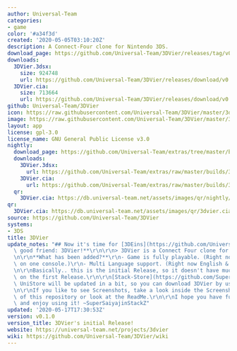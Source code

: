 ```yaml
---
author: Universal-Team
categories:
- game
color: '#a34f3d'
created: '2020-05-05T03:10:20Z'
description: A Connect-Four clone for Nintendo 3DS.
download_page: https://github.com/Universal-Team/3DVier/releases/tag/v0.1.0
downloads:
  3DVier.3dsx:
    size: 924748
    url: https://github.com/Universal-Team/3DVier/releases/download/v0.1.0/3DVier.3dsx
  3DVier.cia:
    size: 713664
    url: https://github.com/Universal-Team/3DVier/releases/download/v0.1.0/3DVier.cia
github: Universal-Team/3DVier
icon: https://raw.githubusercontent.com/Universal-Team/3DVier/master/3ds/app/icon.png
image: https://raw.githubusercontent.com/Universal-Team/3DVier/master/3ds/app/banner.png
layout: app
license: gpl-3.0
license_name: GNU General Public License v3.0
nightly:
  download_page: https://github.com/Universal-Team/extras/tree/master/builds/3DVier
  downloads:
    3DVier.3dsx:
      url: https://github.com/Universal-Team/extras/raw/master/builds/3DVier/3DVier.3dsx
    3DVier.cia:
      url: https://github.com/Universal-Team/extras/raw/master/builds/3DVier/3DVier.cia
  qr:
    3DVier.cia: https://db.universal-team.net/assets/images/qr/nightly/3dvier.cia.png
qr:
  3DVier.cia: https://db.universal-team.net/assets/images/qr/3dvier.cia.png
source: https://github.com/Universal-Team/3DVier
systems:
- 3DS
title: 3DVier
update_notes: "## Now it's time for [3DEins](https://github.com/Universal-Team/3DEins)'s\
  \ good friend: 3DVier!**\r\n\r\n> 3DVier is a Connect Four clone for Nintendo 3DS.\r\
  \n\r\n**What has been added?**\r\n- Game is fully playable. (Right now only Multiplayer\
  \ on one console.)\r\n- Multi Language support. (Right now English & German only.)\r\
  \n\r\nBasically.. this is the initial Release, so it doesn't have much to Mention\
  \ on the first Release.\r\n\r\n[Stack-Store](https://github.com/SuperSaiyajinStackZ/Stack-Store)'s\
  \ UniStore will be updated in a bit, so you can download 3DVier by using [Universal-Updater](https://github.com/Universal-Team/Universal-Updater)!\r\
  \n\r\nIf you like to see Screenshots, take a look inside the Screenshots Directory\
  \ of this repository or look at the ReadMe.\r\n\r\nI hope you have fun with 3DVier\
  \ and enjoy using it! ~SuperSaiyajinStackZ"
updated: '2020-05-17T17:30:53Z'
version: v0.1.0
version_title: 3DVier's initial Release!
website: https://universal-team.net/projects/3dvier
wiki: https://github.com/Universal-Team/3DVier/wiki
---
```

